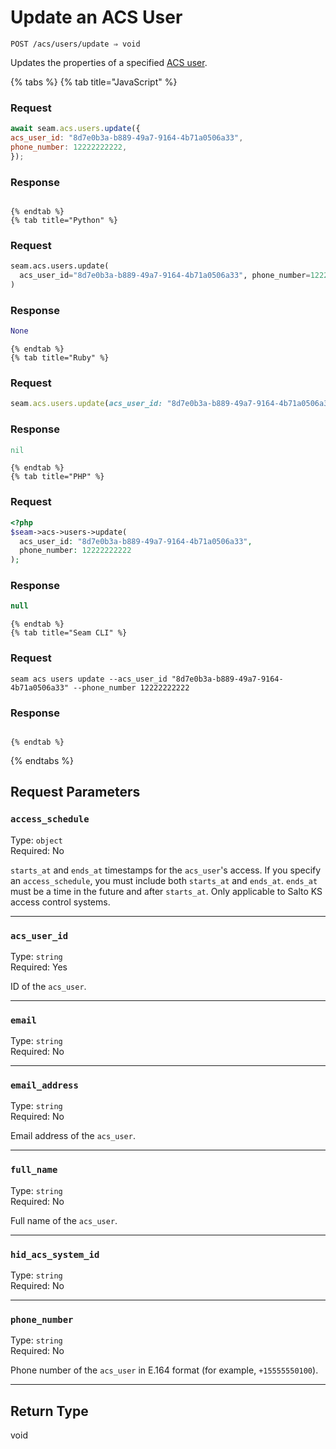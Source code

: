 # Update an ACS User

```
POST /acs/users/update ⇒ void
```

Updates the properties of a specified [ACS user](https://docs.seam.co/latest/capability-guides/access-systems/user-management).

{% tabs %}
    {% tab title="JavaScript" %}
  ### Request
  ```javascript
  await seam.acs.users.update({
  acs_user_id: "8d7e0b3a-b889-49a7-9164-4b71a0506a33",
  phone_number: 12222222222,
});
  ```

  ### Response
  ```javascript
  
  ```
    {% endtab %}
    {% tab title="Python" %}
  ### Request
  ```python
  seam.acs.users.update(
    acs_user_id="8d7e0b3a-b889-49a7-9164-4b71a0506a33", phone_number=12222222222
)
  ```

  ### Response
  ```python
  None
  ```
    {% endtab %}
    {% tab title="Ruby" %}
  ### Request
  ```ruby
  seam.acs.users.update(acs_user_id: "8d7e0b3a-b889-49a7-9164-4b71a0506a33", phone_number: 12222222222)
  ```

  ### Response
  ```ruby
  nil
  ```
    {% endtab %}
    {% tab title="PHP" %}
  ### Request
  ```php
  <?php
$seam->acs->users->update(
    acs_user_id: "8d7e0b3a-b889-49a7-9164-4b71a0506a33",
    phone_number: 12222222222
);
  ```

  ### Response
  ```php
  null
  ```
    {% endtab %}
    {% tab title="Seam CLI" %}
  ### Request
  ```seam_cli
  seam acs users update --acs_user_id "8d7e0b3a-b889-49a7-9164-4b71a0506a33" --phone_number 12222222222
  ```

  ### Response
  ```seam_cli
  
  ```
    {% endtab %}
{% endtabs %}

## Request Parameters

### `access_schedule`

Type: `object`\
Required: No

`starts_at` and `ends_at` timestamps for the `acs_user`'s access. If you specify an `access_schedule`, you must include both `starts_at` and `ends_at`. `ends_at` must be a time in the future and after `starts_at`. Only applicable to Salto KS access control systems.

---

### `acs_user_id`

Type: `string`\
Required: Yes

ID of the `acs_user`.

---

### `email`

Type: `string`\
Required: No



---

### `email_address`

Type: `string`\
Required: No

Email address of the `acs_user`.

---

### `full_name`

Type: `string`\
Required: No

Full name of the `acs_user`.

---

### `hid_acs_system_id`

Type: `string`\
Required: No



---

### `phone_number`

Type: `string`\
Required: No

Phone number of the `acs_user` in E.164 format (for example, `+15555550100`).

---

## Return Type

void
